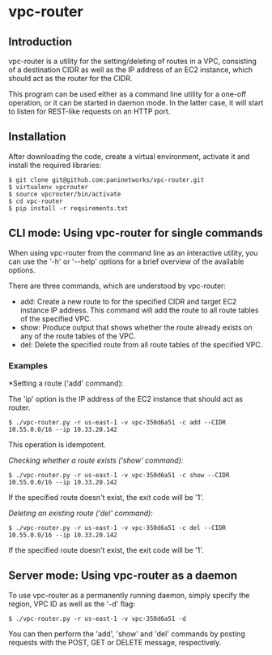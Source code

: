 # vpc-router

## Introduction

vpc-router is a utility for the setting/deleting of routes in a VPC, consisting
of a destination CIDR as well as the IP address of an EC2 instance, which
should act as the router for the CIDR.

This program can be used either as a command line utility for a one-off
operation, or it can be started in daemon mode. In the latter case, it will
start to listen for REST-like requests on an HTTP port.

## Installation

After downloading the code, create a virtual environment, activate it and
install the required libraries:

    $ git clone git@github.com:paninetworks/vpc-router.git
    $ virtualenv vpcrouter
    $ source vpcrouter/bin/activate
    $ cd vpc-router
    $ pip install -r requirements.txt

## CLI mode: Using vpc-router for single commands

When using vpc-router from the command line as an interactive utility, you can
use the '-h' or '--help' options for a brief overview of the available options.

There are three commands, which are understood by vpc-router:

* add: Create a new route to for the specified CIDR and target EC2 instance IP
address. This command will add the route to all route tables of the specified
VPC.
* show: Produce output that shows whether the route already exists on any of
the route tables of the VPC.
* del: Delete the specified route from all route tables of the specified VPC.

### Examples

*Setting a route ('add' command):

The 'ip' option is the IP address of the EC2 instance that should act as
router.

    $ ./vpc-router.py -r us-east-1 -v vpc-350d6a51 -c add --CIDR 10.55.0.0/16 --ip 10.33.20.142

This operation is idempotent.

*Checking whether a route exists ('show' command):*

    $ ./vpc-router.py -r us-east-1 -v vpc-350d6a51 -c show --CIDR 10.55.0.0/16 --ip 10.33.20.142

If the specified route doesn't exist, the exit code will be '1'.

*Deleting an existing route ('del' command):*

    $ ./vpc-router.py -r us-east-1 -v vpc-350d6a51 -c del --CIDR 10.55.0.0/16 --ip 10.33.20.142

If the specified route doesn't exist, the exit code will be '1'.


## Server mode: Using vpc-router as a daemon

To use vpc-router as a permanently running daemon, simply specify the region,
VPC ID as well as the '-d' flag:

    $ ./vpc-router.py -r us-east-1 -v vpc-350d6a51 -d

You can then perform the 'add', 'show' and 'del' commands by posting requests
with the POST, GET or DELETE message, respectively.




